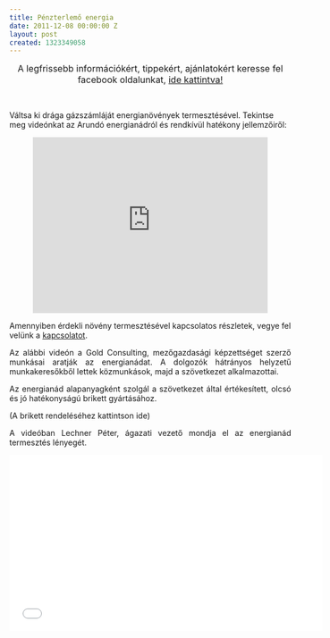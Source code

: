 ```yaml
---
title: Pénzterlemő energia
date: 2011-12-08 00:00:00 Z
layout: post
created: 1323349058
---
```


<p style="text-align: center;"><span style="font-size: medium;">A legfrissebb információkért, tippekért, ajánlatokért keresse fel facebook oldalunkat, <a href="https://www.facebook.com/pages/Energia365/1590655614497140?ref=bookmarks">ide kattintva!</a></span><a href="https://www.facebook.com/pages/Energia365/1590655614497140?ref=bookmarks"></a></p><p>&nbsp;</p><p>Váltsa ki drága gázszámláját energianövények termesztésével. Tekintse meg videónkat az Arundó energianádról és rendkívül hatékony jellemzőiről:</p><p><iframe style="display: block; margin-left: auto; margin-right: auto;" src="http://www.youtube.com/embed/WD8lxg2VPKc" frameborder="0" height="315" width="420"></iframe></p><p>Amennyiben érdekli növény termesztésével kapcsolatos részletek, vegye fel velünk a <a href="http://www.goldconsulting.eu/kapcsolat">kapcsolatot</a>.</p><p style="text-align: justify;">Az alábbi videón a Gold Consulting, mezőgazdasági képzettséget szerző munkásai aratják az energianádat. A dolgozók hátrányos helyzetű munkakeresőkből lettek közmunkások, majd a szövetkezet alkalmazottai.</p><p style="text-align: justify;">Az energianád alapanyagként szolgál a szövetkezet által értékesített, olcsó és jó hatékonyságú brikett gyártásához.</p><p style="text-align: justify;">(A brikett rendeléséhez kattintson ide)</p><p style="text-align: justify;">A videóban Lechner Péter, ágazati vezető mondja el az energianád termesztés lényegét.</p><p><iframe src="//www.youtube.com/embed/keyvgMiMEUU" frameborder="0" height="315" width="560"></iframe></p>
